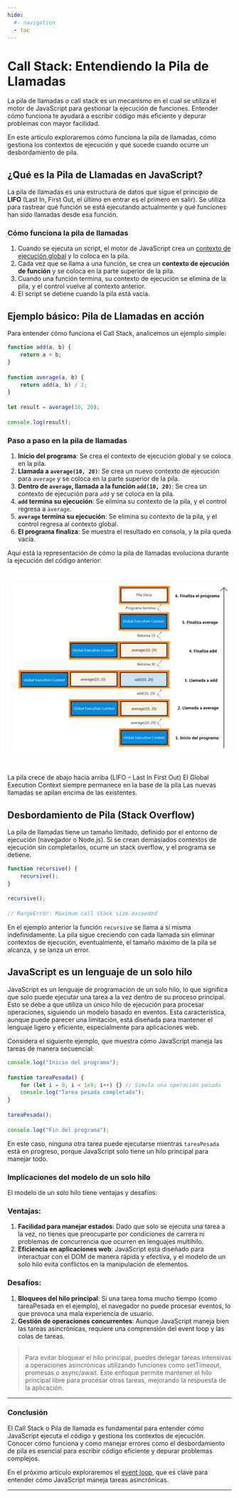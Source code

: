 ```yaml
---
hide:
  #- navigation
  - toc
---
```


<link rel="stylesheet" href="../../assets/stylesheets/javascript.css">

# **Call Stack: Entendiendo la Pila de Llamadas**

La pila de llamadas o call stack es un mecanismo en el cual se utiliza el motor de JavaScript para gestionar la ejecución de funciones. Entender cómo funciona te ayudará a escribir código más eficiente y depurar problemas con mayor facilidad.

En este artículo exploraremos cómo funciona la pila de llamadas, cómo gestiona los contextos de ejecución y qué sucede cuando ocurre un desbordamiento de pila.

## **¿Qué es la Pila de Llamadas en JavaScript?**

La pila de llamadas es una estructura de datos que sigue el principio de **LIFO** (Last In, First Out, el último en entrar es el primero en salir). Se utiliza para rastrear qué función se está ejecutando actualmente y qué funciones han sido llamadas desde esa función.

### **Cómo funciona la pila de llamadas**

  1. Cuando se ejecuta un script, el motor de JavaScript crea un [contexto de ejecución global](../contexto-de-ejecucion/) y lo coloca en la pila.
  2. Cada vez que se llama a una función, se crea un **contexto de ejecución de función** y se coloca en la parte superior de la pila.
  3. Cuando una función termina, su contexto de ejecución se elimina de la pila, y el control vuelve al contexto anterior.
  4. El script se detiene cuando la pila está vacía.

## **Ejemplo básico: Pila de Llamadas en acción**

Para entender cómo funciona el Call Stack, analicemos un ejemplo simple:

```js linenums="1" title="javascript"
function add(a, b) {
    return a + b;
}

function average(a, b) {
    return add(a, b) / 2;
}

let result = average(10, 20);

console.log(result);
```

### **Paso a paso en la pila de llamadas**

  1. **Inicio del programa**: Se crea el contexto de ejecución global y se coloca en la pila.
  2. **Llamada a `average(10, 20)`**: Se crea un nuevo contexto de ejecución para `average` y se coloca en la parte superior de la pila.
  3. **Dentro de `average`, llamada a la función `add(10, 20)`**: Se crea un contexto de ejecución para `add` y se coloca en la pila.
  4. **`add` termina su ejecución**: Se elimina su contexto de la pila, y el control regresa a `average`.
  5. **`average` termina su ejecución**: Se elimina su contexto de la pila, y el control regresa al contexto global.
  6. **El programa finaliza**: Se muestra el resultado en consola, y la pila queda vacía.

Aquí está la representación de cómo la pila de llamadas evoluciona durante la ejecución del código anterior:

<br>

![Image](../../assets/images/programacion/javascript/flujo-pila-llamadas.jpg)

<br>

La pila crece de abajo hacia arriba (LIFO – Last In First Out) El Global Execution Context siempre permanece en la base de la pila Las nuevas llamadas se apilan encima de las existentes.

## **Desbordamiento de Pila (Stack Overflow)**

La pila de llamadas tiene un tamaño limitado, definido por el entorno de ejecución (navegador o Node.js). Si se crean demasiados contextos de ejecución sin completarlos, ocurre un stack overflow, y el programa se detiene.

```js linenums="1" title="javascript"
function recursive() {
    recursive();
}

recursive();

// RangeError: Maximum call stack size exceeded
```

En el ejemplo anterior la función `recursive` se llama a sí misma indefinidamente. La pila sigue creciendo con cada llamada sin eliminar contextos de ejecución, eventualmente, el tamaño máximo de la pila se alcanza, y se lanza un error.

## **JavaScript es un lenguaje de un solo hilo**

JavaScript es un lenguaje de programación de un solo hilo, lo que significa que solo puede ejecutar una tarea a la vez dentro de su proceso principal. Esto se debe a que utiliza un único hilo de ejecución para procesar operaciones, siguiendo un modelo basado en eventos. Esta característica, aunque puede parecer una limitación, está diseñada para mantener el lenguaje ligero y eficiente, especialmente para aplicaciones web.

Considera el siguiente ejemplo, que muestra cómo JavaScript maneja las tareas de manera secuencial:

```js linenums="1" title="javascript"
console.log("Inicio del programa");

function tareaPesada() {
    for (let i = 0; i < 1e9; i++) {} // Simula una operación pesada
    console.log("Tarea pesada completada");
}

tareaPesada();

console.log("Fin del programa");
```

En este caso, ninguna otra tarea puede ejecutarse mientras `tareaPesada` está en progreso, porque JavaScript solo tiene un hilo principal para manejar todo.

### **Implicaciones del modelo de un solo hilo**

El modelo de un solo hilo tiene ventajas y desafíos:

### **Ventajas:**

  1. **Facilidad para manejar estados**: Dado que solo se ejecuta una tarea a la vez, no tienes que preocuparte por condiciones de carrera ni problemas de concurrencia que ocurren en lenguajes multihilo.
  2. **Eficiencia en aplicaciones web**: JavaScript está diseñado para interactuar con el DOM de manera rápida y efectiva, y el modelo de un solo hilo evita conflictos en la manipulación de elementos.

### **Desafíos:**

  1. **Bloqueos del hilo principal**: Si una tarea toma mucho tiempo (como tareaPesada en el ejemplo), el navegador no puede procesar eventos, lo que provoca una mala experiencia de usuario.
  2. **Gestión de operaciones concurrentes**: Aunque JavaScript maneja bien las tareas asincrónicas, requiere una comprensión del event loop y las colas de tareas.

><br>
> Para evitar bloquear el hilo principal, puedes delegar tareas intensivas a operaciones asincrónicas utilizando funciones como setTimeout, promesas o async/await. Este enfoque permite mantener el hilo principal libre para procesar otras tareas, mejorando la respuesta de la aplicación.
>
><br>

***

### **Conclusión**

El Call Stack o Pila de llamada es fundamental para entender cómo JavaScript ejecuta el código y gestiona los contextos de ejecución. Conocer cómo funciona y cómo manejar errores como el desbordamiento de pila es esencial para escribir código eficiente y depurar problemas complejos.

En el próximo artículo exploraremos el [event loop](../event-loop/), que es clave para entender cómo JavaScript maneja tareas asincrónicas.

***

<br>
